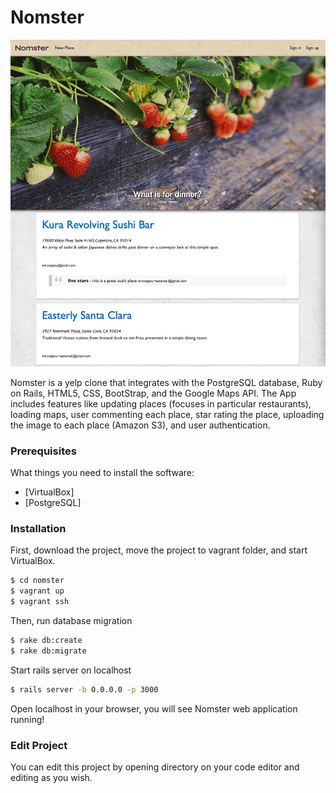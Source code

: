 # Nomster

<img src="app/assets/images/nomster.jpg">

Nomster is a yelp clone that integrates with the PostgreSQL database, Ruby on Rails, HTML5, CSS, BootStrap, and the Google Maps API. The App includes features like updating places (focuses in particular restaurants), loading maps, user commenting each place, star rating the place, uploading the image to each place (Amazon S3), and user authentication.


### Prerequisites

What things you need to install the software:

* [VirtualBox]
* [PostgreSQL]


### Installation

First, download the project, move the project to vagrant folder, and start VirtualBox.

```sh
$ cd nomster
$ vagrant up
$ vagrant ssh
```

Then, run database migration

```sh
$ rake db:create
$ rake db:migrate
```

Start rails server on localhost

```sh
$ rails server -b 0.0.0.0 -p 3000
```

Open localhost in your browser, you will see Nomster web application running!

### Edit Project

You can edit this project by opening directory on your code editor and editing as you wish. 